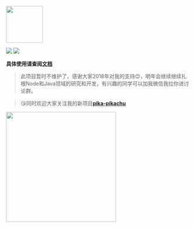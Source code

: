 <img width="100" src="http://pkdydm5fm.bkt.clouddn.com/egg.png"/>

<p>
  <img src="https://img.shields.io/badge/version-1.0.7-ff69b4.svg"/>
  <img src="https://img.shields.io/packagist/l/doctrine/orm.svg"/>
</p>

**具体使用请查阅[文档](http://super2god.github.io/egg-shell-decorators)**

> 此项目暂时不维护了，感谢大家2018年对我的支持:blush:，明年会继续继续扎根Node和Java领域的研究和开发，有兴趣的同学可以加我微信我拉你进讨论群。

> :kissing_heart:同时欢迎大家关注我的新项目[**pika-pikachu**](https://github.com/super2god/pika-pikachu)

<img width="300" src="http://pkdydm5fm.bkt.clouddn.com/qrcode.jpeg"/>

